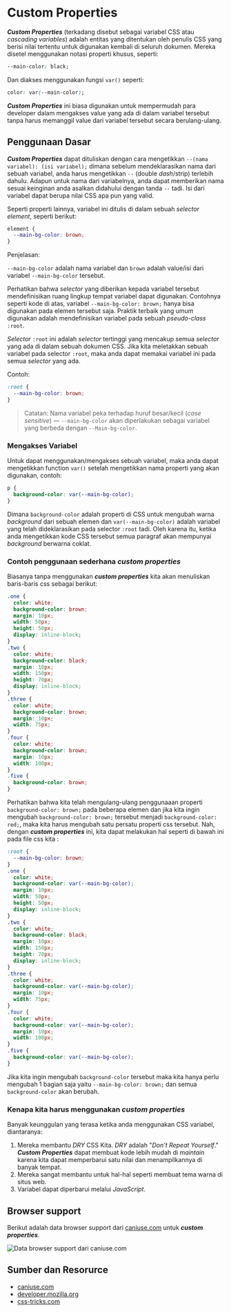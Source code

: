 # Custom Properties

***Custom Properties*** (terkadang disebut sebagai variabel CSS atau *cascading variables*) adalah entitas yang ditentukan oleh penulis CSS yang berisi nilai tertentu untuk digunakan kembali di seluruh dokumen. Mereka disetel menggunakan notasi properti khusus, seperti:

```css
--main-color: black;
```
Dan diakses menggunakan fungsi `var()` seperti:
```css
color: var(--main-color);
```

***Custom Properties*** ini biasa digunakan untuk mempermudah para developer dalam mengakses value yang ada di dalam variabel tersebut tanpa harus memanggil value dari variabel tersebut secara berulang-ulang.

## Penggunaan Dasar

***Custom Properties*** dapat dituliskan dengan cara mengetikkan `--(nama variabel): (isi variabel);` dimana sebelum mendeklarasikan nama dari sebuah variabel, anda harus mengetikkan `--` (double *dash*/strip) terlebih dahulu. Adapun untuk nama dari variabelnya, anda dapat memberikan nama sesuai keinginan anda asalkan didahului dengan tanda `--` tadi. Isi dari variabel dapat berupa nilai CSS apa pun yang valid.

Seperti properti lainnya, variabel ini ditulis di dalam sebuah *selector element*, seperti berikut:

```css
element {
  --main-bg-color: brown;
}
```

Penjelasan:

`--main-bg-color` adalah nama variabel dan `brown` adalah value/isi dari variabel `--main-bg-color` tersebut.

Perhatikan bahwa *selector* yang diberikan kepada variabel tersebut mendefinisikan ruang lingkup tempat variabel dapat digunakan. Contohnya seperti kode di atas, variabel `--main-bg-color: brown;` hanya bisa digunakan pada elemen tersebut saja. Praktik terbaik yang umum digunakan adalah mendefinisikan variabel pada sebuah *pseudo-class*  `:root`.

*Selector* `:root` ini adalah *selector* tertinggi yang mencakup semua *selector* yang ada di dalam sebuah dokumen CSS. Jika kita meletakkan sebuah variabel pada selector `:root`, maka anda dapat memakai variabel ini pada semua *selector* yang ada.

Contoh:

```css
:root {
  --main-bg-color: brown;
}
```

> Catatan: Nama variabel peka terhadap huruf besar/kecil (*case sensitive*) — `--main-bg-color` akan diperlakukan sebagai variabel yang berbeda dengan `--Main-bg-color`.
### Mengakses Variabel

Untuk dapat menggunakan/mengakses sebuah variabel, maka anda dapat mengetikkan function `var()` setelah mengetikkan nama properti yang akan digunakan, contoh:

```css
p {
  background-color: var(--main-bg-color);
}
```

Dimana `background-color` adalah properti di CSS untuk mengubah warna *background* dari sebuah elemen dan `var(--main-bg-color)` adalah variabel yang telah dideklarasikan pada selector `:root` tadi. Oleh karena itu, ketika anda mengetikkan kode CSS tersebut semua paragraf akan mempunyai *background* berwarna coklat.

### Contoh penggunaan sederhana ***custom properties***

Biasanya tanpa menggunakan ***custom properties*** kita akan menuliskan baris-baris css sebagai berikut:

```css
.one {
  color: white;
  background-color: brown;
  margin: 10px;
  width: 50px;
  height: 50px;
  display: inline-block;
}
.two {
  color: white;
  background-color: black;
  margin: 10px;
  width: 150px;
  height: 70px;
  display: inline-block;
}
.three {
  color: white;
  background-color: brown;
  margin: 10px;
  width: 75px;
}
.four {
  color: white;
  background-color: brown;
  margin: 10px;
  width: 100px;
}
.five {
  background-color: brown;
}
```

Perhatikan bahwa kita telah mengulang-ulang penggunaaan properti `background-color: brown;` pada beberapa elemen dan jika kita ingin mengubah `background-color: brown;` tersebut menjadi `background-color: red;`, maka kita harus mengubah satu persatu properti css tersebut. Nah, dengan ***custom properties*** ini, kita dapat melakukan hal seperti di bawah ini pada file css kita :

```css
:root {
  --main-bg-color: brown;
}
.one {
  color: white;
  background-color: var(--main-bg-color);
  margin: 10px;
  width: 50px;
  height: 50px;
  display: inline-block;
}
.two {
  color: white;
  background-color: black;
  margin: 10px;
  width: 150px;
  height: 70px;
  display: inline-block;
}
.three {
  color: white;
  background-color: var(--main-bg-color);
  margin: 10px;
  width: 75px;
}
.four {
  color: white;
  background-color: var(--main-bg-color);
  margin: 10px;
  width: 100px;
}
.five {
  background-color: var(--main-bg-color);
}
```

Jika kita ingin mengubah `background-color` tersebut maka kita hanya perlu mengubah 1 bagian saja yaitu `--main-bg-color: brown;` dan semua `background-color` akan berubah.

### Kenapa kita harus menggunakan ***custom properties***

Banyak keunggulan yang terasa ketika anda menggunakan CSS variabel, diantaranya:

 1. Mereka membantu *DRY* CSS Kita. *DRY* adalah "*Don’t Repeat Yourself*." ***Custom Properties*** dapat membuat kode lebih mudah di *maintain* karena kita dapat memperbarui satu nilai dan menampilkannya di banyak tempat.
 2. Mereka sangat membantu untuk hal-hal seperti membuat tema warna di situs web.
 3. Variabel dapat diperbarui melalui *JavaScript*.

## Browser support

Berikut adalah data browser support dari [caniuse.com](caniuse.com) untuk ***custom properties***.

![Data browser support dari caniuse.com](https://res.cloudinary.com/ireaderinokun/image/upload/v1633265298932/caniuse-embed/all/CSS-Variables.webp)

## Sumber dan Resorurce

- [caniuse.com](https://caniuse.com/)
- [developer.mozilla.org](https://developer.mozilla.org/)
- [css-tricks.com](https://css-tricks.com/)

